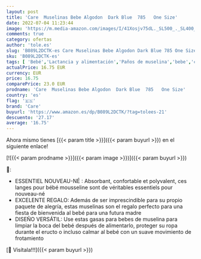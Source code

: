 ```yaml
---
layout: post
title: 'Care  Muselinas Bebe Algodon  Dark Blue  785   One Size'
date: 2022-07-04 11:23:44
image: 'https://m.media-amazon.com/images/I/41Xosjv75dL._SL500_._SL400_.jpg'
comments: true
category: ofertas
author: 'tole.es'
slug: 'B089L2DCTK-es Care Muselinas Bebe Algodon Dark Blue 785 One Size'
sku: 'B089L2DCTK-es'
tags: [ 'Bebé','Lactancia y alimentación','Paños de muselina','bebe','care','🇪🇸', ]
actualPrice: 16.75 EUR
currency: EUR
price: 16.75
comparePrice: 23.0 EUR
prodname: 'Care  Muselinas Bebe Algodon  Dark Blue  785   One Size'
country: 'es'
flag: '🇪🇸'
brand: 'Care'
buyurl: 'https://www.amazon.es/dp/B089L2DCTK/?tag=tolees-21'
descuento: '27.17'
average: '16.75'
---
```


Ahora mismo tienes [{{< param title >}}]({{< param buyurl >}}) en el siguiente enlace!

[![{{< param prodname >}}]({{< param image >}})]({{< param buyurl >}})

🔎:

- ESSENTIEL NOUVEAU-NÉ : Absorbant, confortable et polyvalent, ces langes pour bébé mousseline sont de véritables essentiels pour nouveau-né
- EXCELENTE REGALO: Además de ser imprescindible para su propio paquete de alegría, estas muselinas son el regalo perfecto para una fiesta de bienvenida al bebé para una futura madre
- DISEÑO VERSÁTIL: Use estas gasas para bebes de muselina para limpiar la boca del bebé después de alimentarlo, proteger su ropa durante el eructo o incluso calmar al bebé con un suave movimiento de frotamiento

[🛒 Visítala!!!]({{< param buyurl >}})
